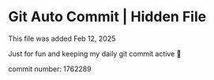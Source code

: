 # Git Auto Commit | Hidden File

This file was added Feb 12, 2025

Just for fun and keeping my daily git commit active 🤪

commit number: 1762289
